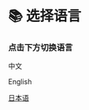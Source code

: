 # 📚 选择语言

### 点击下方切换语言

中文

English

[日本语](https://app.gitbook.com/o/u5kbNYTlFQH5UCnoytQX/s/Vz8VPxltMiDNhk6EaSaV/)
